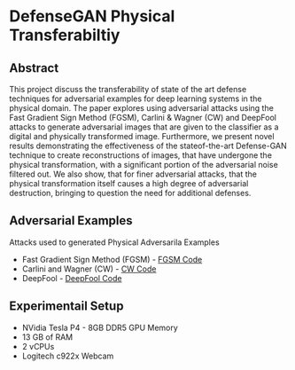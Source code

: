 # DefenseGAN Physical Transferabiltiy

## Abstract

This project discuss the transferability of state
of the art defense techniques for adversarial examples for deep
learning systems in the physical domain. The paper explores
using adversarial attacks using the Fast Gradient Sign Method
(FGSM), Carlini & Wagner (CW) and DeepFool attacks to
generate adversarial images that are given to the classifier as
a digital and physically transformed image. Furthermore, we
present novel results demonstrating the effectiveness of the stateof-the-art Defense-GAN technique to create reconstructions of
images, that have undergone the physical transformation, with a
significant portion of the adversarial noise filtered out. We also
show, that for finer adversarial attacks, that the physical transformation itself causes a high degree of adversarial destruction,
bringing to question the need for additional defenses.

## Adversarial Examples

Attacks used to generated Physical Adversarila Examples

- Fast Gradient Sign Method (FGSM) - [FGSM Code](https://github.com/karthikraja95/Tranferability_of_DEFENSE-GAN_to_Physical_Adversarial_Examples/blob/master/FGSM_automated.ipynb)
- Carlini and Wagner (CW) - [CW Code](https://github.com/karthikraja95/Tranferability_of_DEFENSE-GAN_to_Physical_Adversarial_Examples/blob/master/CW_automated.ipynb)
- DeepFool - [DeepFool Code](https://github.com/karthikraja95/Tranferability_of_DEFENSE-GAN_to_Physical_Adversarial_Examples/blob/master/DeepFool.ipynb)

## Experimentail Setup

- NVidia Tesla P4 -  8GB DDR5 GPU Memory 
- 13 GB of RAM 
-  2 vCPUs
- Logitech c922x Webcam





